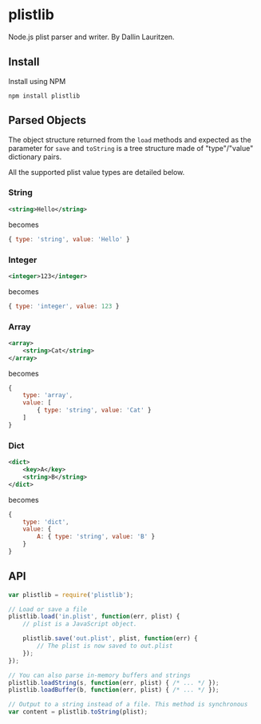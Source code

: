 
# plistlib

Node.js plist parser and writer. By Dallin Lauritzen.

## Install

Install using NPM

`npm install plistlib`

## Parsed Objects

The object structure returned from the `load` methods and expected as the parameter
for `save` and `toString` is a tree structure made of "type"/"value" dictionary pairs.

All the supported plist value types are detailed below.

### String

``` xml
<string>Hello</string>
```

becomes

``` javascript
{ type: 'string', value: 'Hello' }
```

### Integer

``` xml
<integer>123</integer>
```

becomes

``` javascript
{ type: 'integer', value: 123 }
```

### Array

``` xml
<array>
	<string>Cat</string>
</array>
```

becomes

``` javascript
{
	type: 'array',
	value: [
		{ type: 'string', value: 'Cat' }
	]
}
```

### Dict

``` xml
<dict>
	<key>A</key>
	<string>B</string>
</dict>
```

becomes

``` javascript
{
	type: 'dict',
	value: {
		A: { type: 'string', value: 'B' }
	}
}
```

## API

``` javascript
var plistlib = require('plistlib');

// Load or save a file
plistlib.load('in.plist', function(err, plist) {
    // plist is a JavaScript object.

    plistlib.save('out.plist', plist, function(err) {
    	// The plist is now saved to out.plist
    });
});

// You can also parse in-memory buffers and strings
plistlib.loadString(s, function(err, plist) { /* ... */ });
plistlib.loadBuffer(b, function(err, plist) { /* ... */ });

// Output to a string instead of a file. This method is synchronous
var content = plistlib.toString(plist);
```
